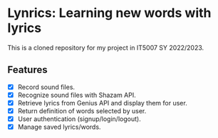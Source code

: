 # Lynrics: Learning new words with lyrics

This is a cloned repository for my project in IT5007 SY 2022/2023.

## Features

- [X] Record sound files.
- [X] Recognize sound files with Shazam API.
- [X] Retrieve lyrics from Genius API and display them for user.
- [X] Return definition of words selected by user.
- [X] User authentication (signup/login/logout).
- [X] Manage saved lyrics/words.
